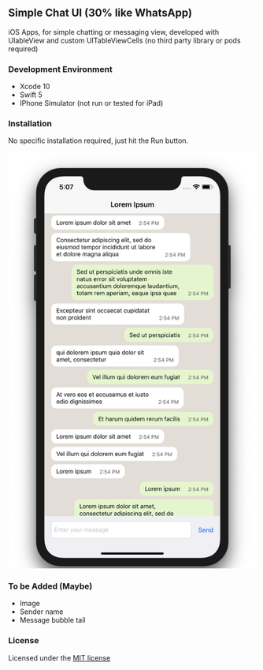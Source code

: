 ##  Simple Chat UI (30% like WhatsApp)
iOS Apps, for simple chatting or messaging view, developed with UIableView and custom UITableViewCells (no third party library or pods required)

### Development Environment
- Xcode 10
- Swift 5
- IPhone Simulator (not run or tested for iPad)

### Installation
No specific installation required, just hit the Run button.

![screenshot](screenshot.png)

### To be Added (Maybe)
- Image
- Sender name
- Message bubble tail

### License
Licensed under the [MIT license](http://opensource.org/licenses/MIT)
